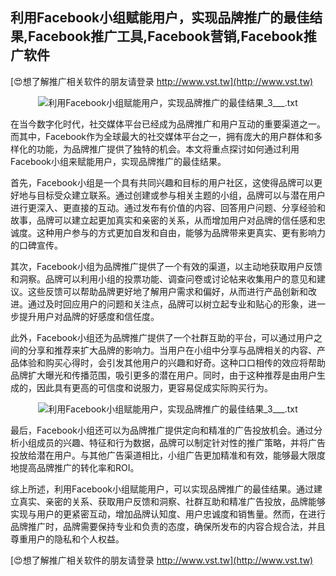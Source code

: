 ## **利用Facebook小组赋能用户，实现品牌推广的最佳结果,Facebook推广工具,Facebook营销,Facebook推广软件**

[😍想了解推广相关软件的朋友请登录 http://www.vst.tw](http://www.vst.tw)

 <center><img src="https://vst.tw/MP4/tuiguang/png/4.png" alt="利用Facebook小组赋能用户，实现品牌推广的最佳结果_3___.txt"></center>

在当今数字化时代，社交媒体平台已经成为品牌推广和用户互动的重要渠道之一。而其中，Facebook作为全球最大的社交媒体平台之一，拥有庞大的用户群体和多样化的功能，为品牌推广提供了独特的机会。本文将重点探讨如何通过利用Facebook小组来赋能用户，实现品牌推广的最佳结果。

首先，Facebook小组是一个具有共同兴趣和目标的用户社区，这使得品牌可以更好地与目标受众建立联系。通过创建或参与相关主题的小组，品牌可以与潜在用户进行更深入、更直接的互动。通过发布有价值的内容、回答用户问题、分享经验和故事，品牌可以建立起更加真实和亲密的关系，从而增加用户对品牌的信任感和忠诚度。这种用户参与的方式更加自发和自由，能够为品牌带来更真实、更有影响力的口碑宣传。

其次，Facebook小组为品牌推广提供了一个有效的渠道，以主动地获取用户反馈和洞察。品牌可以利用小组的投票功能、调查问卷或讨论帖来收集用户的意见和建议。这些反馈可以帮助品牌更好地了解用户需求和偏好，从而进行产品创新和改进。通过及时回应用户的问题和关注点，品牌可以树立起专业和贴心的形象，进一步提升用户对品牌的好感度和信任度。

此外，Facebook小组还为品牌推广提供了一个社群互助的平台，可以通过用户之间的分享和推荐来扩大品牌的影响力。当用户在小组中分享与品牌相关的内容、产品体验和购买心得时，会引发其他用户的兴趣和好奇。这种口口相传的效应将帮助品牌扩大曝光和传播范围，吸引更多的潜在用户。同时，由于这种推荐是由用户生成的，因此具有更高的可信度和说服力，更容易促成实际购买行为。

 <center><img src="https://vst.tw/MP4/tuiguang/png/7.png" alt="利用Facebook小组赋能用户，实现品牌推广的最佳结果_3___.txt"></center>

最后，Facebook小组还可以为品牌推广提供定向和精准的广告投放机会。通过分析小组成员的兴趣、特征和行为数据，品牌可以制定针对性的推广策略，并将广告投放给潜在用户。与其他广告渠道相比，小组广告更加精准和有效，能够最大限度地提高品牌推广的转化率和ROI。

综上所述，利用Facebook小组赋能用户，可以实现品牌推广的最佳结果。通过建立真实、亲密的关系、获取用户反馈和洞察、社群互助和精准广告投放，品牌能够实现与用户的更紧密互动，增加品牌认知度、用户忠诚度和销售量。然而，在进行品牌推广时，品牌需要保持专业和负责的态度，确保所发布的内容合规合法，并且尊重用户的隐私和个人权益。

[😍想了解推广相关软件的朋友请登录 http://www.vst.tw](http://www.vst.tw)



